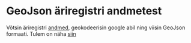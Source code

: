 # GeoJson äriregistri andmetest

Võtsin äriregistri [andmed](http://avaandmed.rik.ee/andmed/ARIREGISTER/ "http://avaandmed.rik.ee/andmed/ARIREGISTER/"), 
geokodeerisin google abil ning viisin GeoJson formaati. Tulem on näha [siin](http://bl.ocks.org/d/1344427a62ae91008a92, "http://bl.ocks.org/d/1344427a62ae91008a92")
